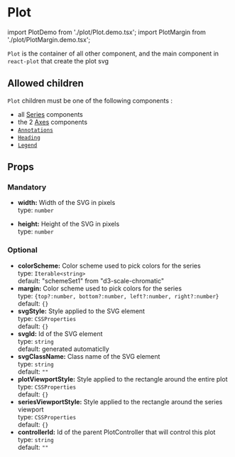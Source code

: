 # Plot

import PlotDemo from './plot/Plot.demo.tsx';
import PlotMargin from './plot/PlotMargin.demo.tsx';

`Plot` is the container of all other component, and the main component in `react-plot` that create the plot svg

<PlotDemo/>

## Allowed children

`Plot` children must be one of the following components :

- all [Series](./100_series/000_intro.md) components
- the 2 [Axes](./200_axes) components
- [`Annotations`](./300_annotations/000_intro.md)
- [`Heading`](./450_others/100_heading.md)
- [`Legend`](./450_others/200_legend.md)

## Props

<PlotMargin/>

### Mandatory

- **width:** Width of the SVG in pixels<br />
  type: `number`<br/>

- **height:** Height of the SVG in pixels<br />
  type: `number`<br/>

### Optional

- **colorScheme:** Color scheme used to pick colors for the series<br />
  type: `Iterable<string>`<br/>
  default: "schemeSet1" from "d3-scale-chromatic"
- **margin:** Color scheme used to pick colors for the series<br />
  type: `{top?:number, bottom?:number, left?:number, right?:number}`<br/>
  default: `{}`
- **svgStyle:** Style applied to the SVG element<br />
  type: `CSSProperties`<br/>
  default: `{}`
- **svgId:** Id of the SVG element<br />
  type: `string`<br/>
  default: generated automaticlly
- **svgClassName:** Class name of the SVG element<br />
  type: `string`<br/>
  default: `""`
- **plotViewportStyle:** Style applied to the rectangle around the entire plot<br />
  type: `CSSProperties`<br/>
  default: `{}`
- **seriesViewportStyle:** Style applied to the rectangle around the series viewport<br />
  type: `CSSProperties`<br/>
  default: `{}`
- **controllerId:** Id of the parent PlotController that will control this plot<br />
  type: `string`<br/>
  default: `""`
